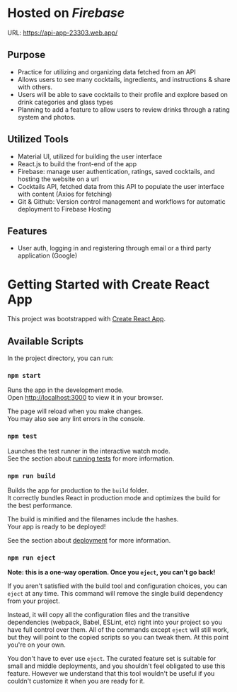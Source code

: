 # Hosted on *Firebase*

URL: https://api-app-23303.web.app/

## Purpose
- Practice for utilizing and organizing data fetched from an API
- Allows users to see many cocktails, ingredients, and instructions & share with others.
- Users will be able to save cocktails to their profile and explore based on drink categories and glass types
- Planning to add a feature to allow users to review drinks through a rating system and photos. 

## Utilized Tools

- Material UI, utilized for building the user interface
- React.js to build the front-end of the app
- Firebase: manage user authentication, ratings, saved cocktails, and hosting the website on a url
- Cocktails API, fetched data from this API to populate the user interface with content (Axios for fetching)
- Git & Github: Version control management and workflows for automatic deployment to Firebase Hosting

## Features

- User auth, logging in and registering through email or a third party application (Google)

# Getting Started with Create React App

This project was bootstrapped with [Create React App](https://github.com/facebook/create-react-app).

## Available Scripts

In the project directory, you can run:

### `npm start`

Runs the app in the development mode.\
Open [http://localhost:3000](http://localhost:3000) to view it in your browser.

The page will reload when you make changes.\
You may also see any lint errors in the console.

### `npm test`

Launches the test runner in the interactive watch mode.\
See the section about [running tests](https://facebook.github.io/create-react-app/docs/running-tests) for more information.

### `npm run build`

Builds the app for production to the `build` folder.\
It correctly bundles React in production mode and optimizes the build for the best performance.

The build is minified and the filenames include the hashes.\
Your app is ready to be deployed!

See the section about [deployment](https://facebook.github.io/create-react-app/docs/deployment) for more information.

### `npm run eject`

**Note: this is a one-way operation. Once you `eject`, you can't go back!**

If you aren't satisfied with the build tool and configuration choices, you can `eject` at any time. This command will remove the single build dependency from your project.

Instead, it will copy all the configuration files and the transitive dependencies (webpack, Babel, ESLint, etc) right into your project so you have full control over them. All of the commands except `eject` will still work, but they will point to the copied scripts so you can tweak them. At this point you're on your own.

You don't have to ever use `eject`. The curated feature set is suitable for small and middle deployments, and you shouldn't feel obligated to use this feature. However we understand that this tool wouldn't be useful if you couldn't customize it when you are ready for it.
